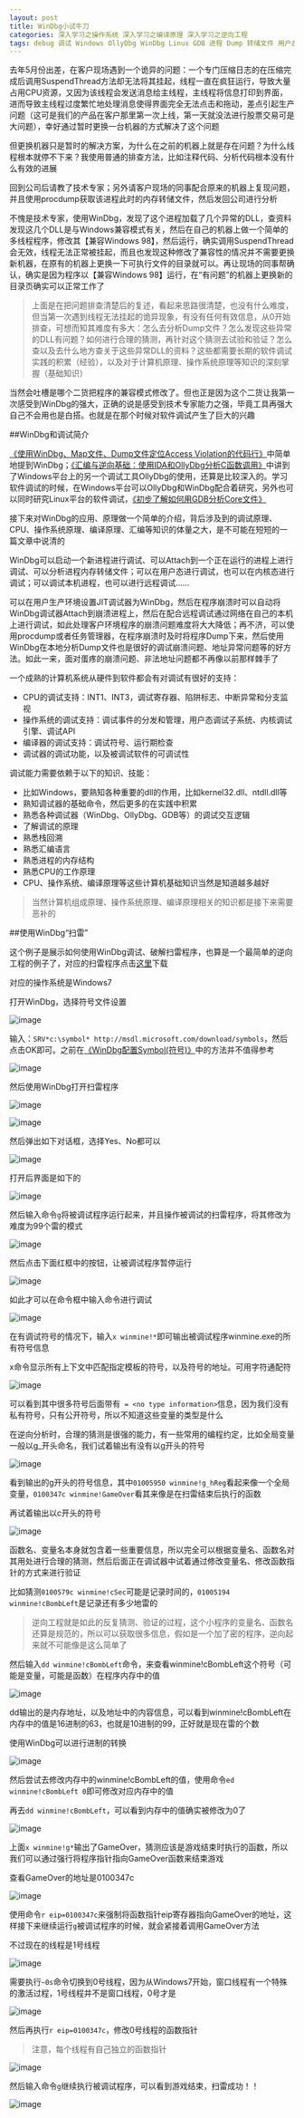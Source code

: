 ```yaml
---
layout: post
title: WinDbg小试牛刀
categories: 深入学习之操作系统 深入学习之编译原理 深入学习之逆向工程
tags: debug 调试 Windows OllyDbg WinDbg Linux GDB 进程 Dump 转储文件 用户态 内核态 远程调试 破解 逆向工程 符号 JIT
---
```


去年5月份出差，在客户现场遇到一个诡异的问题：一个专门压缩日志的在压缩完成后调用SuspendThread方法却无法将其挂起，线程一直在疯狂运行，导致大量占用CPU资源，又因为该线程会发送消息给主线程，主线程将信息打印到界面，进而导致主线程过度繁忙地处理消息使得界面完全无法点击和拖动，差点引起生产问题（这可是我们的产品在客户那里第一次上线，第一天就没法进行股票交易可是大问题），幸好通过暂时更换一台机器的方式解决了这个问题

但更换机器只是暂时的解决方案，为什么在之前的机器上就是存在问题？为什么线程根本就停不下来？我使用普通的排查方法，比如注释代码、分析代码根本没有什么有效的进展

回到公司后请教了技术专家；另外请客户现场的同事配合原来的机器上复现问题，并且使用procdump获取该进程此时的内存转储文件，然后发回公司进行分析

不愧是技术专家，使用WinDbg，发现了这个进程加载了几个异常的DLL，查资料发现这几个DLL是与Windows兼容模式有关，然后在自己的机器上做一个简单的多线程程序，修改其【兼容Windows 98】，然后运行，确实调用SuspendThread会无效，线程无法正常被挂起，而且也发现这种修改了兼容性的情况并不需要更换新机器，在原有的机器上更换一下可执行文件的目录就可以。再让现场的同事帮确认，确实是因为程序以【兼容Windows 98】运行，在“有问题”的机器上更换新的目录页确实可以正常工作了

>上面是在把问题排查清楚后的复述，看起来思路很清楚，也没有什么难度，但当第一次遇到线程无法挂起的诡异现象，有没有任何有效信息，从0开始排查，可想而知其难度有多大：怎么去分析Dump文件？怎么发现这些异常的DLL有问题？如何进行合理的猜测，再针对这个猜测去试验和验证？怎么查以及去什么地方查关于这些异常DLL的资料？这些都需要长期的软件调试实践的积累（经验），以及对于计算机原理、操作系统原理等知识的深刻掌握（基础知识）

当然会吐槽是哪个二货把程序的兼容模式修改了。但也正是因为这个二货让我第一次感受到WinDbg的强大，正确的说是感受到技术专家能力之强，毕竟工具再强大自己不会用也是白搭。也就是在那个时候对软件调试产生了巨大的兴趣

##WinDbg和调试简介

[《使用WinDbg、Map文件、Dump文件定位Access Violation的代码行》](http://www.xumenger.com/windbg-map-access-violation-20160715/)中简单地提到WinDbg；[《汇编与逆向基础：使用IDA和OllyDbg分析C函数调用》](http://www.xumenger.com/c-assembly-ollydbg-ida-20161216/)中讲到了Windows平台上的另一个调试工具OllyDbg的使用，还算是比较深入的。学习软件调试的时候，在Windows平台可以OllyDbg和WinDbg配合着研究，另外也可以同时研究Linux平台的软件调试，[《初步了解如何用GDB分析Core文件》](http://www.xumenger.com/linux-c-cpp-gdb-coredump-20160908/)

接下来对WinDbg的应用、原理做一个简单的介绍，背后涉及到的调试原理、CPU、操作系统原理、编译原理、汇编等知识的体量之大，是不可能在短短的一篇文章中说清的

WinDbg可以启动一个新进程进行调试、可以Attach到一个正在运行的进程上进行调试、可以分析进程内存转储文件；可以在用户态进行调试，也可以在内核态进行调试；可以调试本机进程，也可以进行远程调试……

可以在用户生产环境设置JIT调试器为WinDbg，然后在程序崩溃时可以自动将WinDbg调试器Attach到崩溃进程上，然后在配合远程调试通过网络在自己的本机上进行调试，如此处理客户环境程序的崩溃问题难度将大大降低；再不济，可以使用procdump或者任务管理器，在程序崩溃时及时将程序Dump下来，然后使用WinDbg在本地分析Dump文件也是很好的调试崩溃问题、地址异常问题等的好方法。如此一来，面对蛋疼的崩溃问题、非法地址问题都不再像以前那样棘手了

一个成熟的计算机系统从硬件到软件都会有对调试有很好的支持：

* CPU的调试支持：INT1、INT3，调试寄存器、陷阱标志、中断异常和分支监视
* 操作系统的调试支持：调试事件的分发和管理，用户态调试子系统、内核调试引擎、调试API
* 编译器的调试支持：调试符号、运行期检查
* 调试器的调试功能，以及被调试软件的可调试性

调试能力需要依赖于以下的知识、技能：

* 比如Windows，要熟知各种重要的dll的作用，比如kernel32.dll、ntdll.dll等
* 熟知调试器的基础命令，然后更多的在实践中积累
* 熟悉各种调试器（WinDbg、OllyDbg、GDB等）的调试交互逻辑
* 了解调试的原理
* 熟悉栈回溯
* 熟悉汇编语言
* 熟悉进程的内存结构
* 熟悉CPU的工作原理
* CPU、操作系统、编译原理等这些计算机基础知识当然是知道越多越好

>当然计算机组成原理、操作系统原理、编译原理相关的知识都是接下来需要恶补的

##使用WinDbg“扫雷”

这个例子是展示如何使用WinDbg调试、破解扫雷程序，也算是一个最简单的逆向工程的例子了，对应的扫雷程序点击[这里](../download/20170214/winmine.zip)下载

对应的操作系统是Windows7

打开WinDbg，选择符号文件设置

![image](../media/image/2017-02-14/01.png)

输入：`SRV*c:\symbol* http://msdl.microsoft.com/download/symbols`，然后点击OK即可。之前在[《WinDbg配置Symbol(符号)》](http://www.xumenger.com/windbg-symbol-20160521/)中的方法并不值得参考

![image](../media/image/2017-02-14/02.png)

然后使用WinDbg打开扫雷程序

![image](../media/image/2017-02-14/03.png)

![image](../media/image/2017-02-14/04.png)

然后弹出如下对话框，选择Yes、No都可以

![image](../media/image/2017-02-14/05.png)

打开后界面是如下的

![image](../media/image/2017-02-14/06.png)

然后输入命令`g`将被调试程序运行起来，并且操作被调试的扫雷程序，将其修改为难度为99个雷的模式

![image](../media/image/2017-02-14/07.png)

然后点击下面红框中的按钮，让被调试程序暂停运行

![image](../media/image/2017-02-14/08.png)

如此才可以在命令框中输入命令进行调试

![image](../media/image/2017-02-14/09.png)

在有调试符号的情况下，输入`x winmine!*`即可输出被调试程序winmine.exe的所有符号信息

x命令显示所有上下文中匹配指定模板的符号，以及符号的地址。可用字符通配符

![image](../media/image/2017-02-14/10.png)

可以看到其中很多符号后面带有` = <no type information>`信息，因为我们没有私有符号，只有公开符号，所以不知道这些变量的类型是什么

在逆向分析时，合理的猜测是很强的能力，有一些常用的编程约定，比如全局变量一般以g\_开头命名，我们试着输出有没有以g开头的符号

![image](../media/image/2017-02-14/11.png)

看到输出的g开头的符号信息，其中`01005950 winmine!g_hReg`看起来像一个全局变量，`0100347c winmine!GameOver`看其来像是在扫雷结束后执行的函数

再试着输出以c开头的符号

![image](../media/image/2017-02-14/12.png)

函数名、变量名本身就包含着一些重要信息，所以完全可以根据变量名、函数名对其用处进行合理的猜测，然后后面正在调试器中试着通过修改变量名、修改函数指针的方式来进行验证

比如猜测`0100579c winmine!cSec`可能是记录时间的，`01005194 winmine!cBombLeft`是记录还有多少地雷的

>逆向工程就是如此的反复猜测、验证的过程，这个小程序的变量名、函数名还算是规范的，所以可以获取很多信息，假如是一个加了密的程序，逆向起来就不可能像是这么简单了

然后输入`dd winmine!cBombLeft`命令，来查看winmine!cBombLeft这个符号（可能是变量，可能是函数）在程序内存中的值

![image](../media/image/2017-02-14/13.png)

dd输出的是内存地址，以及地址中的内容信息，可以看到winmine!cBombLeft在内存中的值是16进制的63，也就是10进制的99，正好就是现在雷的个数

使用WinDbg可以进行进制的转换

![image](../media/image/2017-02-14/14.png)

然后尝试去修改内存中的winmine!cBombLeft的值，使用命令`ed winmine!cBombLeft 0`即可修改对应内存中的值

再去`dd winmine!cBombLeft`，可以看到内存中的值确实被修改为0了

![image](../media/image/2017-02-14/15.png)

上面`x winmine!g*`输出了GameOver，猜测应该是游戏结束时执行的函数，所以我们可以通过强行将程序指针指向GameOver函数来结束游戏

查看GameOver的地址是0100347c

![image](../media/image/2017-02-14/16.png)

使用命令`r eip=0100347c`来强制将函数指针eip寄存器指向GameOver的地址，这样接下来继续运行`g`被调试程序的时候，就会紧接着调用GameOver方法

不过现在的线程是1号线程

![image](../media/image/2017-02-14/17.png)

需要执行`~0s`命令切换到0号线程，因为从Windows7开始，窗口线程有一个特殊的激活过程，1号线程并不是窗口线程，0号才是

![image](../media/image/2017-02-14/18.png)

然后再执行`r eip=0100347c`，修改0号线程的函数指针

>注意，每个线程有自己独立的函数指针

![image](../media/image/2017-02-14/19.png)

然后输入命令`g`继续执行被调试程序，可以看到游戏结束，扫雷成功！！

![image](../media/image/2017-02-14/20.png)
